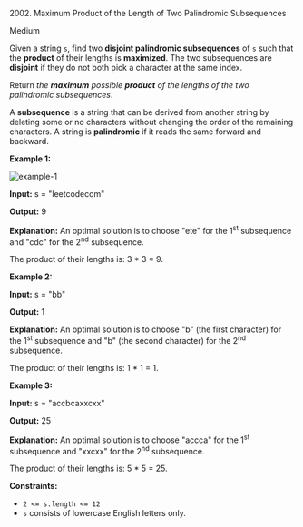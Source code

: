 2002\. Maximum Product of the Length of Two Palindromic Subsequences

Medium

Given a string `s`, find two **disjoint palindromic subsequences** of `s` such that the **product** of their lengths is **maximized**. The two subsequences are **disjoint** if they do not both pick a character at the same index.

Return _the **maximum** possible **product** of the lengths of the two palindromic subsequences_.

A **subsequence** is a string that can be derived from another string by deleting some or no characters without changing the order of the remaining characters. A string is **palindromic** if it reads the same forward and backward.

**Example 1:**

![example-1](https://assets.leetcode.com/uploads/2021/08/24/two-palindromic-subsequences.png)

**Input:** s = "leetcodecom"

**Output:** 9

**Explanation:** An optimal solution is to choose "ete" for the 1<sup>st</sup> subsequence and "cdc" for the 2<sup>nd</sup> subsequence.

The product of their lengths is: 3 \* 3 = 9. 

**Example 2:**

**Input:** s = "bb"

**Output:** 1

**Explanation:** An optimal solution is to choose "b" (the first character) for the 1<sup>st</sup> subsequence and "b" (the second character) for the 2<sup>nd</sup> subsequence.

The product of their lengths is: 1 \* 1 = 1. 

**Example 3:**

**Input:** s = "accbcaxxcxx"

**Output:** 25

**Explanation:** An optimal solution is to choose "accca" for the 1<sup>st</sup> subsequence and "xxcxx" for the 2<sup>nd</sup> subsequence.

The product of their lengths is: 5 \* 5 = 25. 

**Constraints:**

*   `2 <= s.length <= 12`
*   `s` consists of lowercase English letters only.